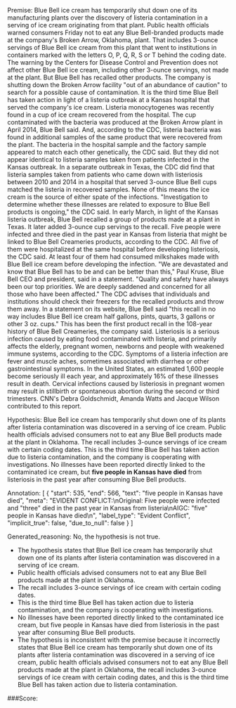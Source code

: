 
Premise:
Blue Bell ice cream has temporarily shut down one of its manufacturing plants over the discovery of listeria contamination in a serving of ice cream originating from that plant. Public health officials warned consumers Friday not to eat any Blue Bell-branded products made at the company's Broken Arrow, Oklahoma, plant. That includes 3-ounce servings of Blue Bell ice cream from this plant that went to institutions in containers marked with the letters O, P, Q, R, S or T behind the coding date. The warning by the Centers for Disease Control and Prevention does not affect other Blue Bell ice cream, including other 3-ounce servings, not made at the plant. But Blue Bell has recalled other products. The company is shutting down the Broken Arrow facility "out of an abundance of caution" to search for a possible cause of contamination. It is the third time Blue Bell has taken action in light of a listeria outbreak at a Kansas hospital that served the company's ice cream. Listeria monocytogenes was recently found in a cup of ice cream recovered from the hospital. The cup contaminated with the bacteria was produced at the Broken Arrow plant in April 2014, Blue Bell said. And, according to the CDC, listeria bacteria was found in additional samples of the same product that were recovered from the plant. The bacteria in the hospital sample and the factory sample appeared to match each other genetically, the CDC said. But they did not appear identical to listeria samples taken from patients infected in the Kansas outbreak. In a separate outbreak in Texas, the CDC did find that listeria samples taken from patients who came down with listeriosis between 2010 and 2014 in a hospital that served 3-ounce Blue Bell cups matched the listeria in recovered samples. None of this means the ice cream is the source of either spate of the infections. "Investigation to determine whether these illnesses are related to exposure to Blue Bell products is ongoing," the CDC said. In early March, in light of the Kansas listeria outbreak, Blue Bell recalled a group of products made at a plant in Texas. It later added 3-ounce cup servings to the recall. Five people were infected and three died in the past year in Kansas from listeria that might be linked to Blue Bell Creameries products, according to the CDC. All five of them were hospitalized at the same hospital before developing listeriosis, the CDC said. At least four of them had consumed milkshakes made with Blue Bell ice cream before developing the infection. "We are devastated and know that Blue Bell has to be and can be better than this," Paul Kruse, Blue Bell CEO and president, said in a statement. "Quality and safety have always been our top priorities. We are deeply saddened and concerned for all those who have been affected." The CDC advises that individuals and institutions should check their freezers for the recalled products and throw them away. In a statement on its website, Blue Bell said "this recall in no way includes Blue Bell ice cream half gallons, pints, quarts, 3 gallons or other 3 oz. cups." This has been the first product recall in the 108-year history of Blue Bell Creameries, the company said. Listeriosis is a serious infection caused by eating food contaminated with listeria, and primarily affects the elderly, pregnant women, newborns and people with weakened immune systems, according to the CDC. Symptoms of a listeria infection are fever and muscle aches, sometimes associated with diarrhea or other gastrointestinal symptoms. In the United States, an estimated 1,600 people become seriously ill each year, and approximately 16% of these illnesses result in death. Cervical infections caused by listeriosis in pregnant women may result in stillbirth or spontaneous abortion during the second or third trimesters. CNN's Debra Goldschmidt, Amanda Watts and Jacque Wilson contributed to this report.


Hypothesis:
Blue Bell ice cream has temporarily shut down one of its plants after listeria contamination was discovered in a serving of ice cream. Public health officials advised consumers not to eat any Blue Bell products made at the plant in Oklahoma. The recall includes 3-ounce servings of ice cream with certain coding dates. This is the third time Blue Bell has taken action due to listeria contamination, and the company is cooperating with investigations. No illnesses have been reported directly linked to the contaminated ice cream, but **five people in Kansas have died** from listeriosis in the past year after consuming Blue Bell products.

Annotation:
[
  {
    "start": 535,
    "end": 566,
    "text": "five people in Kansas have died",
    "meta": "EVIDENT CONFLICT:\nOriginal:  Five people were infected and \"three\" died in the past year in Kansas from listeria\nAIGC: \"five\" people in Kansas have died\n",
    "label_type": "Evident Conflict",
    "implicit_true": false,
    "due_to_null": false
  }
]

Generated_reasoning:
No, the hypothesis is not true. 
- The hypothesis states that Blue Bell ice cream has temporarily shut down one of its plants after listeria contamination was discovered in a serving of ice cream. 
- Public health officials advised consumers not to eat any Blue Bell products made at the plant in Oklahoma. 
- The recall includes 3-ounce servings of ice cream with certain coding dates. 
- This is the third time Blue Bell has taken action due to listeria contamination, and the company is cooperating with investigations. 
- No illnesses have been reported directly linked to the contaminated ice cream, but five people in Kansas have died from listeriosis in the past year after consuming Blue Bell products. 
- The hypothesis is inconsistent with the premise because it incorrectly states that Blue Bell ice cream has temporarily shut down one of its plants after listeria contamination was discovered in a serving of ice cream, public health officials advised consumers not to eat any Blue Bell products made at the plant in Oklahoma, the recall includes 3-ounce servings of ice cream with certain coding dates, and this is the third time Blue Bell has taken action due to listeria contamination.

###Score:
